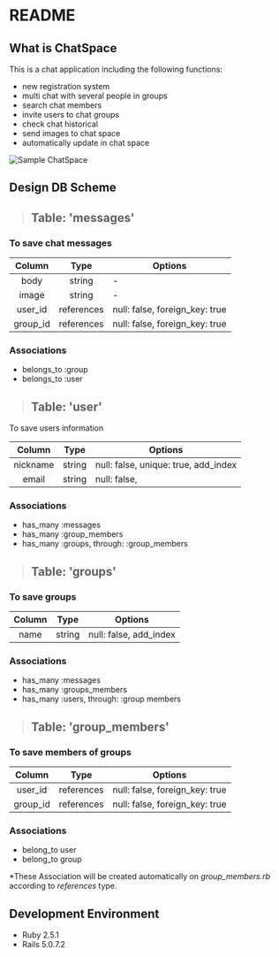 # README

<!--
search for ruby version :
...
ruby --version
...
 in Terminal -->

## What is ChatSpace

This is a chat application including the following functions:

- new registration system
- multi chat with several people in groups
- search chat members
- invite users to chat groups
- check chat historical
- send images to chat space
- automatically update in chat space

![Sample ChatSpace](https://chat-space-proto.herokuapp.com/)

## Design DB Scheme

>## Table: 'messages'

### To save chat messages

|Column  |Type       |Options                       |
|:------:|:---------:|------------------------------|
|body    |string     | -                            |
|image   |string     | -                            |
|user_id |references |null: false, foreign_key: true|
|group_id|references |null: false, foreign_key: true|

### Associations

- belongs_to :group
- belongs_to :user

>## Table: 'user'

To save users information

|Column    |Type    |Options                              |
|:--------:|:------:|-------------------------------------|
|nickname  |string  |null: false, unique: true, add_index |
|email     |string  |null: false,                         |

### Associations

- has_many :messages
- has_many :group_members
- has_many :groups, through: :group_members

>## Table: 'groups'

### To save groups

|Column  |Type    |Options                       |
|:------:|:------:|------------------------------|
|name    |string  |null: false, add_index        |

### **Associations**

- has_many :messages
- has_many :groups_members
- has_many :users, through: :group members

>## Table: 'group_members'

### To save members of groups

|Column  |Type       |Options                       |
|:------:|:---------:|------------------------------|
|user_id |references |null: false, foreign_key: true|
|group_id|references |null: false, foreign_key: true|

### Associations

- belong_to user
- belong_to group

*These Association will be created automatically on _group_members.rb_ according to _references_ type.

## Development Environment

- Ruby 2.5.1  
- Rails 5.0.7.2

